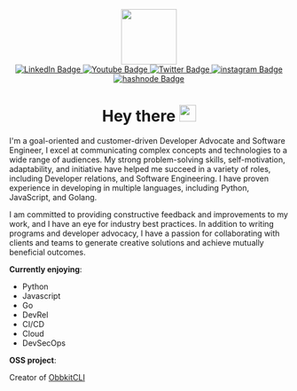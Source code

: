 <div id="header" align="center">
  <img src="https://media.giphy.com/media/M9gbBd9nbDrOTu1Mqx/giphy.gif" width="100"/>
  <div id="badges align="center"">
    <a href="https://www.linkedin.com/in/AdeboyeDN/">
      <img src="https://img.shields.io/badge/LinkedIn-blue?style=for-the-badge&logo=linkedin&logoColor=white" alt="LinkedIn Badge"/>
    </a>
    <a href="https://www.youtube.com/channel/UCVg717EmBOiN1V2m0YeIYCA">
      <img src="https://img.shields.io/badge/YouTube-red?style=for-the-badge&logo=youtube&logoColor=white" alt="Youtube Badge"/>
    </a>
    <a href="https://twitter.com/adeboyedn">
      <img src="https://img.shields.io/badge/Twitter-blue?style=for-the-badge&logo=twitter&logoColor=white" alt="Twitter Badge"/>
    </a>
    <a href="https://www.instagram.com/adeboyedn/">
      <img src="https://img.shields.io/badge/instagram-red?style=for-the-badge&logo=instagram&logoColor=white" alt="instagram Badge"/>
    </a>
    <a href="https://adeboyedn.hashnode.dev/">
      <img src="https://img.shields.io/badge/hashnode-blue?style=for-the-badge&logo=hashode&logoColor=white" alt="hashnode Badge"/>
    </a>
  </div>
  <img src="https://komarev.com/ghpvc/?username=AdeboyeDN&style=flat-square&color=blue" alt=""/>
  <h1>
    Hey there
    <img src="https://media.giphy.com/media/hvRJCLFzcasrR4ia7z/giphy.gif" width="30px"/>
  </h1>
</div>

I'm a goal-oriented and customer-driven Developer Advocate and Software Engineer, I excel at communicating complex concepts and technologies to a wide range of audiences. My strong problem-solving skills, self-motivation, adaptability, and initiative have helped me succeed in a variety of roles, including Developer relations, and Software Engineering. I have proven experience in developing in multiple languages, including Python, JavaScript, and Golang.

I am committed to providing constructive feedback and improvements to my work, and I have an eye for industry best practices. In addition to writing programs and developer advocacy, I have a passion for collaborating with clients and teams to generate creative solutions and achieve mutually beneficial outcomes.

**Currently enjoying**:

<ul>
  <li>Python</li>
  <li>Javascript</li>
  <li>Go</li>
  <li>DevRel</li>
  <li>CI/CD</li>
  <li>Cloud</li>
  <li>DevSecOps</li>
</ul>  

**OSS project**:


Creator of [ObbkitCLI](https://github.com/Onboardbase/obbkit/)


